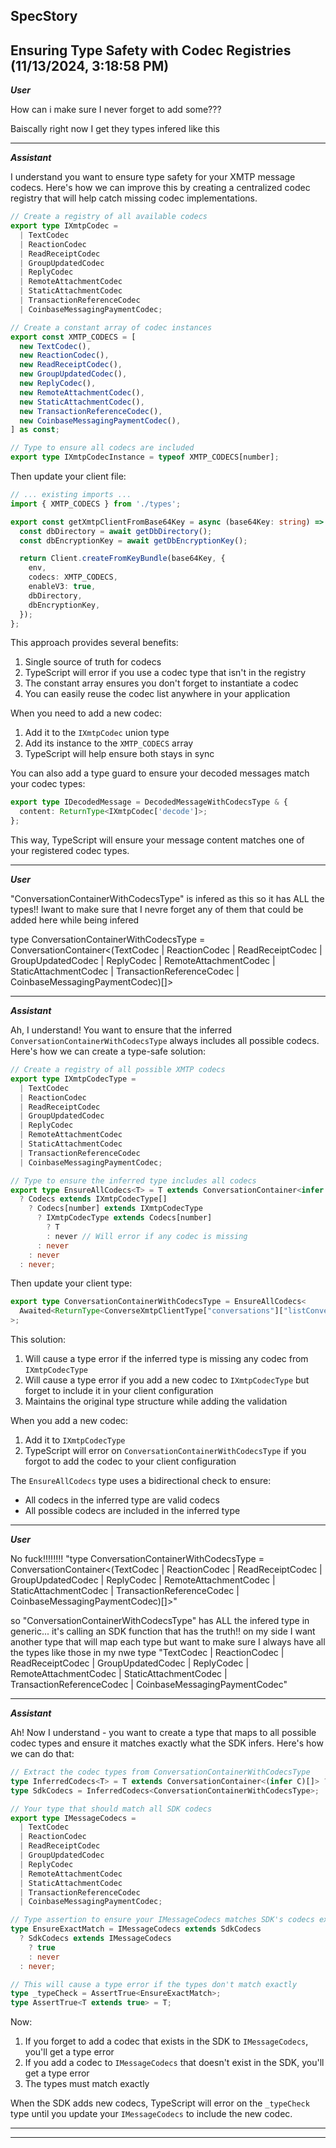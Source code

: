 ## SpecStory

## Ensuring Type Safety with Codec Registries (11/13/2024, 3:18:58 PM)

_**User**_

How can i make sure I never forget to add some???

Baiscally right now I get they types infered like this





---

_**Assistant**_

I understand you want to ensure type safety for your XMTP message codecs. Here's how we can improve this by creating a centralized codec registry that will help catch missing codec implementations.

```typescript:utils/xmtpRN/types.ts
// Create a registry of all available codecs
export type IXmtpCodec =
  | TextCodec
  | ReactionCodec
  | ReadReceiptCodec
  | GroupUpdatedCodec
  | ReplyCodec
  | RemoteAttachmentCodec
  | StaticAttachmentCodec
  | TransactionReferenceCodec
  | CoinbaseMessagingPaymentCodec;

// Create a constant array of codec instances
export const XMTP_CODECS = [
  new TextCodec(),
  new ReactionCodec(),
  new ReadReceiptCodec(),
  new GroupUpdatedCodec(),
  new ReplyCodec(),
  new RemoteAttachmentCodec(),
  new StaticAttachmentCodec(),
  new TransactionReferenceCodec(),
  new CoinbaseMessagingPaymentCodec(),
] as const;

// Type to ensure all codecs are included
export type IXmtpCodecInstance = typeof XMTP_CODECS[number];
```

Then update your client file:

```typescript:utils/xmtpRN/client.ts
// ... existing imports ...
import { XMTP_CODECS } from './types';

export const getXmtpClientFromBase64Key = async (base64Key: string) => {
  const dbDirectory = await getDbDirectory();
  const dbEncryptionKey = await getDbEncryptionKey();

  return Client.createFromKeyBundle(base64Key, {
    env,
    codecs: XMTP_CODECS,
    enableV3: true,
    dbDirectory,
    dbEncryptionKey,
  });
};
```

This approach provides several benefits:

1. Single source of truth for codecs
2. TypeScript will error if you use a codec type that isn't in the registry
3. The constant array ensures you don't forget to instantiate a codec
4. You can easily reuse the codec list anywhere in your application

When you need to add a new codec:
1. Add it to the `IXmtpCodec` union type
2. Add its instance to the `XMTP_CODECS` array
3. TypeScript will help ensure both stays in sync

You can also add a type guard to ensure your decoded messages match your codec types:

```typescript:utils/xmtpRN/client.ts
export type IDecodedMessage = DecodedMessageWithCodecsType & {
  content: ReturnType<IXmtpCodec['decode']>;
};
```

This way, TypeScript will ensure your message content matches one of your registered codec types.

---

_**User**_

"ConversationContainerWithCodecsType"  is infered as this so it has ALL the types!! Iwant to make sure that I nevre forget any of them that could be added here while being infered

type ConversationContainerWithCodecsType = ConversationContainer<(TextCodec | ReactionCodec | ReadReceiptCodec | GroupUpdatedCodec | ReplyCodec | RemoteAttachmentCodec | StaticAttachmentCodec | TransactionReferenceCodec | CoinbaseMessagingPaymentCodec)[]>

---

_**Assistant**_

Ah, I understand! You want to ensure that the inferred `ConversationContainerWithCodecsType` always includes all possible codecs. Here's how we can create a type-safe solution:

```typescript:utils/xmtpRN/types.ts
// Create a registry of all possible XMTP codecs
export type IXmtpCodecType = 
  | TextCodec 
  | ReactionCodec 
  | ReadReceiptCodec 
  | GroupUpdatedCodec 
  | ReplyCodec 
  | RemoteAttachmentCodec 
  | StaticAttachmentCodec 
  | TransactionReferenceCodec 
  | CoinbaseMessagingPaymentCodec;

// Type to ensure the inferred type includes all codecs
export type EnsureAllCodecs<T> = T extends ConversationContainer<infer Codecs> 
  ? Codecs extends IXmtpCodecType[]
    ? Codecs[number] extends IXmtpCodecType
      ? IXmtpCodecType extends Codecs[number]
        ? T
        : never // Will error if any codec is missing
      : never
    : never
  : never;
```

Then update your client type:

```typescript:utils/xmtpRN/client.ts
export type ConversationContainerWithCodecsType = EnsureAllCodecs<
  Awaited<ReturnType<ConverseXmtpClientType["conversations"]["listConversations"]>>[number]
>;
```

This solution:
1. Will cause a type error if the inferred type is missing any codec from `IXmtpCodecType`
2. Will cause a type error if you add a new codec to `IXmtpCodecType` but forget to include it in your client configuration
3. Maintains the original type structure while adding the validation

When you add a new codec:
1. Add it to `IXmtpCodecType`
2. TypeScript will error on `ConversationContainerWithCodecsType` if you forgot to add the codec to your client configuration

The `EnsureAllCodecs` type uses a bidirectional check to ensure:
- All codecs in the inferred type are valid codecs
- All possible codecs are included in the inferred type

---

_**User**_

No fuck!!!!!!!! "type ConversationContainerWithCodecsType = ConversationContainer<(TextCodec | ReactionCodec | ReadReceiptCodec | GroupUpdatedCodec | ReplyCodec | RemoteAttachmentCodec | StaticAttachmentCodec | TransactionReferenceCodec | CoinbaseMessagingPaymentCodec)[]>"

so "ConversationContainerWithCodecsType" has ALL the infered type in generic... it's calling an SDK function that has the truth!! on my side I want another type that will map each type but want to make sure I always have all the types like those in my nwe type "TextCodec | ReactionCodec | ReadReceiptCodec | GroupUpdatedCodec | ReplyCodec | RemoteAttachmentCodec | StaticAttachmentCodec | TransactionReferenceCodec | CoinbaseMessagingPaymentCodec"

---

_**Assistant**_



Ah! Now I understand - you want to create a type that maps to all possible codec types and ensure it matches exactly what the SDK infers. Here's how we can do that:

```typescript:utils/xmtpRN/types.ts
// Extract the codec types from ConversationContainerWithCodecsType
type InferredCodecs<T> = T extends ConversationContainer<(infer C)[]> ? C : never;
type SdkCodecs = InferredCodecs<ConversationContainerWithCodecsType>;

// Your type that should match all SDK codecs
export type IMessageCodecs = 
  | TextCodec
  | ReactionCodec
  | ReadReceiptCodec
  | GroupUpdatedCodec
  | ReplyCodec
  | RemoteAttachmentCodec
  | StaticAttachmentCodec
  | TransactionReferenceCodec
  | CoinbaseMessagingPaymentCodec;

// Type assertion to ensure your IMessageCodecs matches SDK's codecs exactly
type EnsureExactMatch = IMessageCodecs extends SdkCodecs 
  ? SdkCodecs extends IMessageCodecs 
    ? true 
    : never 
  : never;

// This will cause a type error if the types don't match exactly
type _typeCheck = AssertTrue<EnsureExactMatch>;
type AssertTrue<T extends true> = T;
```

Now:
1. If you forget to add a codec that exists in the SDK to `IMessageCodecs`, you'll get a type error
2. If you add a codec to `IMessageCodecs` that doesn't exist in the SDK, you'll get a type error
3. The types must match exactly

When the SDK adds new codecs, TypeScript will error on the `_typeCheck` type until you update your `IMessageCodecs` to include the new codec.

---



---

